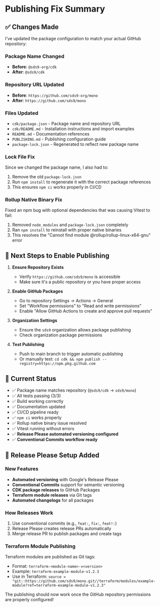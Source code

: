 # Publishing Fix Summary

## ✅ Changes Made

I've updated the package configuration to match your actual GitHub repository:

### Package Name Changed
- **Before**: `@sds9-org/cdk`
- **After**: `@sds9/cdk`

### Repository URL Updated
- **Before**: `https://github.com/sds9-org/mono`
- **After**: `https://github.com/sds9/mono`

### Files Updated
- `cdk/package.json` - Package name and repository URL
- `cdk/README.md` - Installation instructions and import examples
- `README.md` - Documentation references
- `PUBLISHING.md` - Publishing configuration guide
- `package-lock.json` - Regenerated to reflect new package name

### Lock File Fix
Since we changed the package name, I also had to:
1. Remove the old `package-lock.json` 
2. Run `npm install` to regenerate it with the correct package references
3. This ensures `npm ci` works properly in CI/CD

### Rollup Native Binary Fix
Fixed an npm bug with optional dependencies that was causing Vitest to fail:
1. Removed `node_modules` and `package-lock.json` completely
2. Ran `npm install` to reinstall with proper native binaries
3. This resolves the "Cannot find module @rollup/rollup-linux-x64-gnu" error

## 🔧 Next Steps to Enable Publishing

1. **Ensure Repository Exists**
   - Verify `https://github.com/sds9/mono` is accessible
   - Make sure it's a public repository or you have proper access

2. **Enable GitHub Packages**
   - Go to repository Settings → Actions → General
   - Set "Workflow permissions" to "Read and write permissions"
   - Enable "Allow GitHub Actions to create and approve pull requests"

3. **Organization Settings**
   - Ensure the `sds9` organization allows package publishing
   - Check organization package permissions

4. **Test Publishing**
   - Push to main branch to trigger automatic publishing
   - Or manually test: `cd cdk && npm publish --registry=https://npm.pkg.github.com`

## 🎯 Current Status

- ✅ Package name matches repository (`@sds9/cdk` → `sds9/mono`)
- ✅ All tests passing (3/3)
- ✅ Build working correctly
- ✅ Documentation updated
- ✅ CI/CD pipeline ready
- ✅ `npm ci` works properly
- ✅ Rollup native binary issue resolved
- ✅ Vitest running without errors
- ✅ **Release Please automated versioning configured**
- ✅ **Conventional Commits workflow ready**

## 🚀 Release Please Setup Added

### New Features
- **Automated versioning** with Google's Release Please
- **Conventional Commits** support for semantic versioning
- **CDK package releases** to GitHub Packages
- **Terraform module releases** via Git tags
- **Automated changelogs** for all packages

### How Releases Work
1. Use conventional commits (e.g., `feat:`, `fix:`, `feat!:`)
2. Release Please creates release PRs automatically
3. Merge release PR to publish packages and create tags

### Terraform Module Publishing
Terraform modules are published as Git tags:
- Format: `terraform-<module-name>-v<version>`
- Example: `terraform-example-module-v1.2.3`
- Use in Terraform: `source = "git::https://github.com/sds9/mono.git//terraform/modules/example-module?ref=terraform-example-module-v1.2.3"`

The publishing should now work once the GitHub repository permissions are properly configured!
